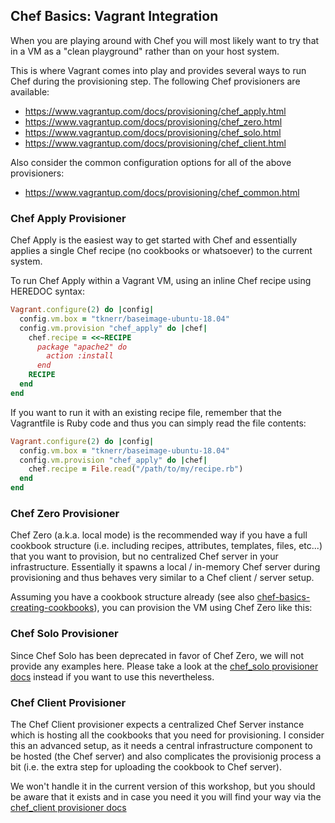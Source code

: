 
## Chef Basics: Vagrant Integration

When you are playing around with Chef you will most likely want to try that
in a VM as a "clean playground" rather than on your host system.

This is where Vagrant comes into play and provides several ways to run Chef
during the provisioning step. The following Chef provisioners are available: 

 * https://www.vagrantup.com/docs/provisioning/chef_apply.html
 * https://www.vagrantup.com/docs/provisioning/chef_zero.html
 * https://www.vagrantup.com/docs/provisioning/chef_solo.html
 * https://www.vagrantup.com/docs/provisioning/chef_client.html

Also consider the common configuration options for all of the above provisioners:

 * https://www.vagrantup.com/docs/provisioning/chef_common.html

### Chef Apply Provisioner

Chef Apply is the easiest way to get started with Chef and essentially applies a single
Chef recipe (no cookbooks or whatsoever) to the current system.

To run Chef Apply within a Vagrant VM, using an inline Chef recipe using HEREDOC syntax:
```ruby
Vagrant.configure(2) do |config|
  config.vm.box = "tknerr/baseimage-ubuntu-18.04"
  config.vm.provision "chef_apply" do |chef|
    chef.recipe = <<~RECIPE
      package "apache2" do
        action :install
      end
    RECIPE
  end
end
```

If you want to run it with an existing recipe file, remember that the Vagrantfile is Ruby code
and thus you can simply read the file contents:
```ruby
Vagrant.configure(2) do |config|
  config.vm.box = "tknerr/baseimage-ubuntu-18.04"
  config.vm.provision "chef_apply" do |chef|
    chef.recipe = File.read("/path/to/my/recipe.rb")
  end
end
```

### Chef Zero Provisioner

Chef Zero (a.k.a. local mode) is the recommended way if you have a full cookbook structure
(i.e. including recipes, attributes, templates, files, etc...) that you want to provision,
but no centralized Chef server in your infrastructure. Essentially it spawns a local / in-memory
Chef server during provisioning and thus behaves very similar to a Chef client / server setup.

Assuming you have a cookbook structure already (see also [chef-basics-creating-cookbooks](../chef-basics-creating-cookbooks)),
you can provision the VM using Chef Zero like this:



### Chef Solo Provisioner

Since Chef Solo has been deprecated in favor of Chef Zero, we will not provide
any examples here. Please take a look at the [chef_solo provisioner docs](https://www.vagrantup.com/docs/provisioning/chef_solo.html)
instead if you want to use this nevertheless.

### Chef Client Provisioner

The Chef Client provisioner expects a centralized Chef Server instance which is hosting all the
cookbooks that you need for provisioning. I consider this an advanced setup, as it needs a central
infrastructure component to be hosted (the Chef server) and also complicates the provisionig
process a bit (i.e. the extra step for uploading the cookbook to Chef server).

We won't handle it in the current version of this workshop, but you should be aware that it exists
and in case you need it you will find your way via the [chef_client provisioner docs](https://www.vagrantup.com/docs/provisioning/chef_client.html)